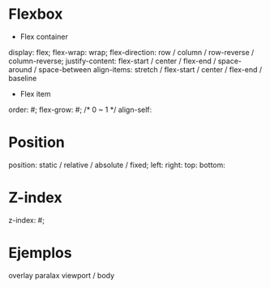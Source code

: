 # Flexbox

- Flex container

display: flex;
flex-wrap: wrap;
flex-direction: row / column / row-reverse / column-reverse;
justify-content: flex-start / center / flex-end / space-around / space-between 
align-items: stretch / flex-start / center / flex-end / baseline

- Flex item

order: #;
flex-grow: #; /* 0 ~ 1 */
align-self: 

# Position

position: static / relative / absolute / fixed;
left:
right:
top:
bottom:

# Z-index

z-index: #;

# Ejemplos

overlay
paralax
viewport / body